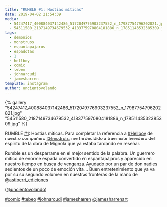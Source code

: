 ```yaml
---
title: "RUMBLE #1: Hostias míticas"
date: 2019-04-02 21:54:39
media: 
  - 54247417_400884037142486_5172049776903237552_n_17987754796202821.jpg
  - 54511580_2187149734679532_4183775970804181886_n_17851143532385309.jpg
tags: 
  - demonios
  - monstruos
  - espantapajaros
  - espadotas
  - 1
  - hellboy
  - comic
  - tebeo
  - johnarcudi
  - jamesharren
template: instagram
author: uncientovolando
---
```


{% gallery "54247417_400884037142486_5172049776903237552_n_17987754796202821.jpg" "54511580_2187149734679532_4183775970804181886_n_17851143532385309.jpg" %}

RUMBLE [#1](/etiquetas/1): Hostias míticas.
Para completar la referencia a [#Hellboy](/etiquetas/hellboy) de nuestro compañero [@hecdruiz](https://instagram.com/hecdruiz), me he decidido a traer este heredero del espíritu de la obra de Mignola que ya estaba tardando en reseñar.

Rumble es un desparrame en el mejor sentido de la palabra. Un guerrero mítico de enorme espada convertido en espantapájaros y aparecido en nuestro tiempo en busca de venganza. Ayudado por un par de don nadies sedientos de un poco de emoción vital... Buen entretenimiento que ya va por su su segundo volumen en nuestras fronteras de la mano de [@astiberri_ediciones](https://instagram.com/astiberri_ediciones)

([@uncientovolando](https://instagram.com/uncientovolando))

[#comic](/etiquetas/comic) [#tebeo](/etiquetas/tebeo) [#johnarcudi](/etiquetas/johnarcudi) [#jamesharren](/etiquetas/jamesharren) [@jamesharrenart](https://instagram.com/jamesharrenart)
